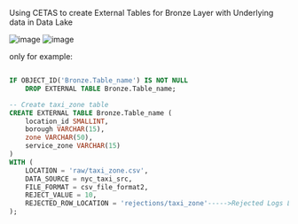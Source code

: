 Using CETAS to create External Tables for Bronze Layer with Underlying data in Data Lake

![image](https://github.com/user-attachments/assets/b928dc1c-d1ae-4d16-9716-60f8516cb314)
![image](https://github.com/user-attachments/assets/97dc6794-7951-4e6a-8006-651d464d1211)

only for example:
````sql

IF OBJECT_ID('Bronze.Table_name') IS NOT NULL
    DROP EXTERNAL TABLE Bronze.Table_name;

-- Create taxi_zone table
CREATE EXTERNAL TABLE Bronze.Table_name (
    location_id SMALLINT,
    borough VARCHAR(15),
    zone VARCHAR(50),
    service_zone VARCHAR(15)
)
WITH (
    LOCATION = 'raw/taxi_zone.csv',
    DATA_SOURCE = nyc_taxi_src,
    FILE_FORMAT = csv_file_format2,
    REJECT_VALUE = 10,
    REJECTED_ROW_LOCATION = 'rejections/taxi_zone'----->Rejected Logs Location
);


